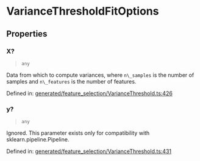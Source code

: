 # VarianceThresholdFitOptions

## Properties

### X?

> `any`

Data from which to compute variances, where `n\_samples` is the number of samples and `n\_features` is the number of features.

Defined in:  [generated/feature\_selection/VarianceThreshold.ts:426](https://github.com/transitive-bullshit/scikit-learn-ts/blob/122b3c0/packages/sklearn/src/generated/feature_selection/VarianceThreshold.ts#L426)

### y?

> `any`

Ignored. This parameter exists only for compatibility with sklearn.pipeline.Pipeline.

Defined in:  [generated/feature\_selection/VarianceThreshold.ts:431](https://github.com/transitive-bullshit/scikit-learn-ts/blob/122b3c0/packages/sklearn/src/generated/feature_selection/VarianceThreshold.ts#L431)
